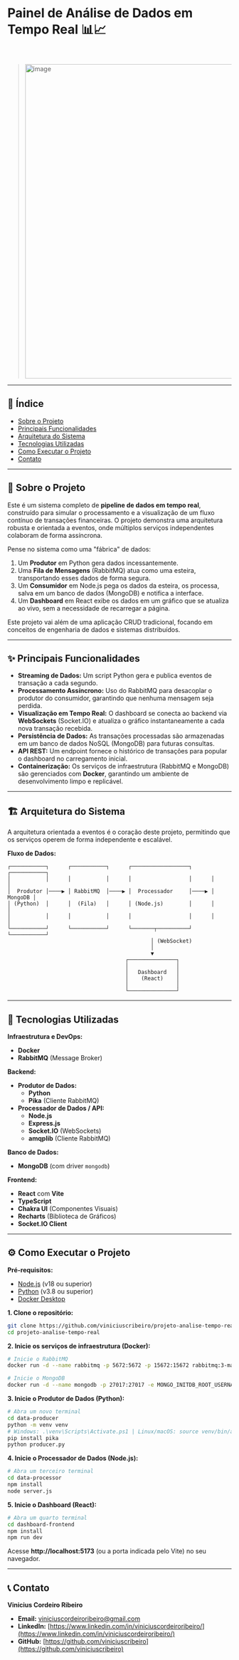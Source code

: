

# Painel de Análise de Dados em Tempo Real 📊📈

<br>

> <img width="1084" height="707" alt="image" src="https://github.com/user-attachments/assets/80803953-5dad-43e5-b5ef-158f5a17548d" />

-----

## 📑 Índice

  - [Sobre o Projeto](https://www.google.com/search?q=%23-sobre-o-projeto)
  - [Principais Funcionalidades](https://www.google.com/search?q=%23-principais-funcionalidades)
  - [Arquitetura do Sistema](https://www.google.com/search?q=%23-arquitetura-do-sistema)
  - [Tecnologias Utilizadas](https://www.google.com/search?q=%23-tecnologias-utilizadas)
  - [Como Executar o Projeto](https://www.google.com/search?q=%23-como-executar-o-projeto)
  - [Contato](https://www.google.com/search?q=%23-contato)

-----

## 📖 Sobre o Projeto

Este é um sistema completo de **pipeline de dados em tempo real**, construído para simular o processamento e a visualização de um fluxo contínuo de transações financeiras. O projeto demonstra uma arquitetura robusta e orientada a eventos, onde múltiplos serviços independentes colaboram de forma assíncrona.

Pense no sistema como uma "fábrica" de dados:

1.  Um **Produtor** em Python gera dados incessantemente.
2.  Uma **Fila de Mensagens** (RabbitMQ) atua como uma esteira, transportando esses dados de forma segura.
3.  Um **Consumidor** em Node.js pega os dados da esteira, os processa, salva em um banco de dados (MongoDB) e notifica a interface.
4.  Um **Dashboard** em React exibe os dados em um gráfico que se atualiza ao vivo, sem a necessidade de recarregar a página.

Este projeto vai além de uma aplicação CRUD tradicional, focando em conceitos de engenharia de dados e sistemas distribuídos.

-----

## ✨ Principais Funcionalidades

  - **Streaming de Dados:** Um script Python gera e publica eventos de transação a cada segundo.
  - **Processamento Assíncrono:** Uso do RabbitMQ para desacoplar o produtor do consumidor, garantindo que nenhuma mensagem seja perdida.
  - **Visualização em Tempo Real:** O dashboard se conecta ao backend via **WebSockets** (Socket.IO) e atualiza o gráfico instantaneamente a cada nova transação recebida.
  - **Persistência de Dados:** As transações processadas são armazenadas em um banco de dados NoSQL (MongoDB) para futuras consultas.
  - **API REST:** Um endpoint fornece o histórico de transações para popular o dashboard no carregamento inicial.
  - **Containerização:** Os serviços de infraestrutura (RabbitMQ e MongoDB) são gerenciados com **Docker**, garantindo um ambiente de desenvolvimento limpo e replicável.

-----

## 🏗️ Arquitetura do Sistema

A arquitetura orientada a eventos é o coração deste projeto, permitindo que os serviços operem de forma independente e escalável.

**Fluxo de Dados:**

```
┌───────────┐      ┌───────────┐      ┌──────────────────┐      ┌───────────┐
│           │      │           │      │                  │      │           │
│  Produtor │────▶ │ RabbitMQ  │────▶ │  Processador     │────▶ │ MongoDB │
│ (Python)  │      │  (Fila)   │      │ (Node.js)        │      │           │
│           │      │           │      │                  │      │           │
└───────────┘      └───────────┘      └───────┬──────────┘      └───────────┘
                                             │ (WebSocket)
                                             │
                                             ▼
                                     ┌───────────────┐
                                     │               │
                                     │   Dashboard   │
                                     │    (React)    │
                                     │               │
                                     └───────────────┘
```

-----

## 🚀 Tecnologias Utilizadas

**Infraestrutura e DevOps:**

  - **Docker**
  - **RabbitMQ** (Message Broker)

**Backend:**

  - **Produtor de Dados:**
      - **Python**
      - **Pika** (Cliente RabbitMQ)
  - **Processador de Dados / API:**
      - **Node.js**
      - **Express.js**
      - **Socket.IO** (WebSockets)
      - **amqplib** (Cliente RabbitMQ)

**Banco de Dados:**

  - **MongoDB** (com driver `mongodb`)

**Frontend:**

  - **React** com **Vite**
  - **TypeScript**
  - **Chakra UI** (Componentes Visuais)
  - **Recharts** (Biblioteca de Gráficos)
  - **Socket.IO Client**

-----

## ⚙️ Como Executar o Projeto

**Pré-requisitos:**

  - [Node.js](https://nodejs.org/en/) (v18 ou superior)
  - [Python](https://www.python.org/downloads/) (v3.8 ou superior)
  - [Docker Desktop](https://www.docker.com/products/docker-desktop/)

**1. Clone o repositório:**

```bash
git clone https://github.com/viniciuscribeiro/projeto-analise-tempo-real.git # Substitua pela URL correta
cd projeto-analise-tempo-real
```

**2. Inicie os serviços de infraestrutura (Docker):**

```bash
# Inicie o RabbitMQ
docker run -d --name rabbitmq -p 5672:5672 -p 15672:15672 rabbitmq:3-management

# Inicie o MongoDB
docker run -d --name mongodb -p 27017:27017 -e MONGO_INITDB_ROOT_USERNAME=admin -e MONGO_INITDB_ROOT_PASSWORD=password mongo
```

**3. Inicie o Produtor de Dados (Python):**

```bash
# Abra um novo terminal
cd data-producer
python -m venv venv
# Windows: .\venv\Scripts\Activate.ps1 | Linux/macOS: source venv/bin/activate
pip install pika
python producer.py
```

**4. Inicie o Processador de Dados (Node.js):**

```bash
# Abra um terceiro terminal
cd data-processor
npm install
node server.js
```

**5. Inicie o Dashboard (React):**

```bash
# Abra um quarto terminal
cd dashboard-frontend
npm install
npm run dev
```

Acesse **http://localhost:5173** (ou a porta indicada pelo Vite) no seu navegador.

-----

## 📞 Contato

**Vinicius Cordeiro Ribeiro**

  - **Email:** viniciuscordeiroribeiro@gmail.com
  - **LinkedIn:** [https://www.linkedin.com/in/viniciuscordeiroribeiro/](https://www.linkedin.com/in/viniciuscordeiroribeiro/)
  - **GitHub:** [https://github.com/viniciuscribeiro](https://github.com/viniciuscribeiro)
